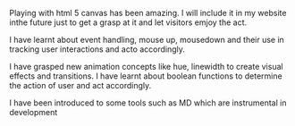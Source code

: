  Playing with html 5 canvas has been amazing. I will include it in my website inthe future just to get a grasp at it and let visitors emjoy the act.

 I have learnt about event handling, mouse up, mousedown and their use in tracking user interactions and acto accordingly.

 I have grasped new animation concepts like hue, linewidth to create visual effects and transitions.
 I have learnt about boolean functions to determine the action of user and act accordingly.


 I have been introduced to some tools such as MD which are instrumental in development

